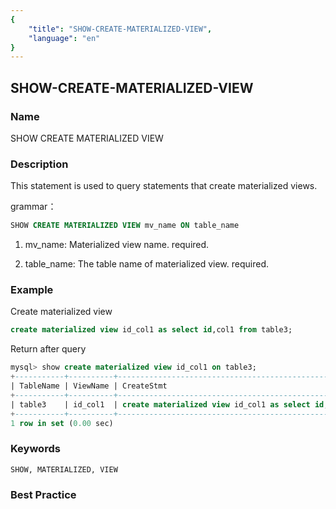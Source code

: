 ```yaml
---
{
    "title": "SHOW-CREATE-MATERIALIZED-VIEW",
    "language": "en"
}
---
```


## SHOW-CREATE-MATERIALIZED-VIEW

### Name

SHOW CREATE MATERIALIZED VIEW

### Description

This statement is used to query statements that create materialized views.

grammar：

```sql
SHOW CREATE MATERIALIZED VIEW mv_name ON table_name
```

1. mv_name:
   Materialized view name. required.

2. table_name:
   The table name of materialized view. required.

### Example

Create materialized view

```sql
create materialized view id_col1 as select id,col1 from table3;
```

Return after query

```sql
mysql> show create materialized view id_col1 on table3;
+-----------+----------+----------------------------------------------------------------+
| TableName | ViewName | CreateStmt                                                     |
+-----------+----------+----------------------------------------------------------------+
| table3    | id_col1  | create materialized view id_col1 as select id,col1 from table3 |
+-----------+----------+----------------------------------------------------------------+
1 row in set (0.00 sec)
```

### Keywords

    SHOW, MATERIALIZED, VIEW

### Best Practice

